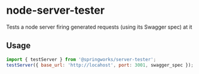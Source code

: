 # node-server-tester
Tests a node server firing generated requests (using its Swagger spec) at it

## Usage
```javascript
import { testServer } from '@springworks/server-tester';
testServer({ base_url: 'http://locahost', port: 3001, swagger_spec });
```
